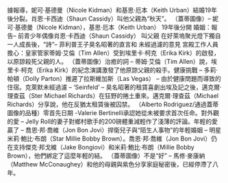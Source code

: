 據報導，妮可·基德曼（Nicole Kidman）和基思·厄本（Keith Urban）結婚19年後分裂。肖恩·卡西迪（Shaun Cassidy）叫他父親為“秋天”。 （蓋蒂圖像）– 妮可·基德曼（Nicole Kidman），基思·厄本（Keith Urban） 19年後分開    婚姻：報告– 前青少年偶像肖恩·卡西迪（Shaun Cassidy） 叫父親    在好萊塢聚光燈下獨自一人成長後，“詩”– 菲利普王子臭名昭著的直言和 未經過濾的意見    宮殿工作人員擔心：皇家管家蒂姆·艾倫（Tim Allen）受到埃里卡·柯克（Erika Kirk）的啟發，以原諒殺死父親的人。 （蓋蒂圖像）治癒的詞 – 蒂姆·艾倫（Tim Allen）說，埃里卡·柯克（Erika Kirk）的紀念演講激發了他原諒父親的殺手。健康挑戰 – 多莉·帕頓（Dolly Parton）推遲了拉斯維加斯（Las Vegas） – 由於健康問題而導致的住宿。克萊默未經過濾 – ‘Seinfeld’ – 臭名昭著的租賃喜劇出埃及記之後，邁克爾·理查茲（Ster Michael Richards）在狂野的捲土重來。邁克爾·理查茲（Michael Richards）分享說，他在反猶太租賃後被囚禁。 （Alberto Rodriguez/通過蓋蒂圖像的品種）零首先日期 -Valerie Bertinelli承認她從未被要求首次任命。對外觀的愛 –  Jelly Roll的妻子對鄉村歌手的200磅體重減輕作了淺薄的評論。年輕的愛贏了 – 喬恩·邦·喬維（Jon Bon Jovi）捍衛兒子與“陌生人事物”的年輕婚姻 – 明星米莉·鮑比·布朗（Star Millie Bobby Brown）。喬恩·邦·喬維（Jon Bon Jovi）仍在支持傑克·邦戈維（Jake Bongiovi）和米莉·鮑比·布朗（Millie Bobby Brown），他們綁定了這麼年輕的結。 （蓋蒂圖像）不是“好”  – 馬修·麥康納（Matthew McConaughey）和他的母親與紫色分享家庭秘密後，已經停滯了八年。